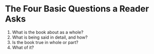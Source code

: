 # The Four Basic Questions a Reader Asks

1. What is the book about as a whole?
2. What is being said in detail, and how?
3. Is the book true in whole or part? 
4. What of it? 